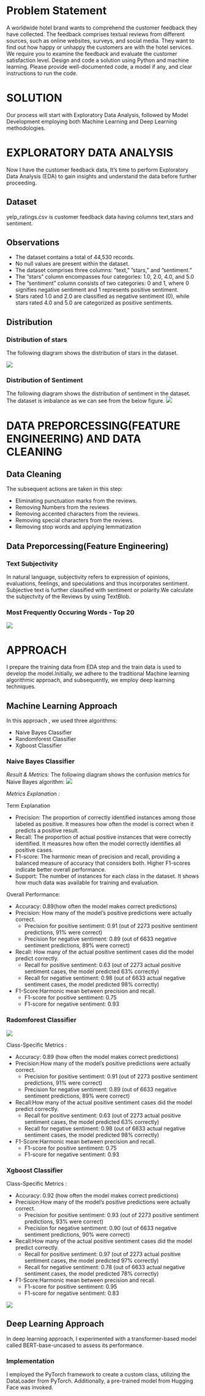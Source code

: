 # Problem Statement
A worldwide hotel brand wants to comprehend the customer feedback they have collected. The feedback
comprises textual reviews from different sources, such as online websites, surveys, and social media.
They want to find out how happy or unhappy the customers are with the hotel services. We require you
to examine the feedback and evaluate the customer satisfaction level. Design and code a solution using
Python and machine learning. Please provide well-documented code, a model if any, and clear instructions
to run the code.

# SOLUTION
Our process will start with Exploratory Data Analysis, followed by Model Development employing both
Machine Learning and Deep Learning methodologies.
# EXPLORATORY DATA ANALYSIS
Now I have the customer feedback data, It’s time to perform Exploratory Data Analysis (EDA) to gain
insights and understand the data before further proceeding.
## Dataset
yelp_ratings.ċsv is customer feedback data having columns text,stars and sentiment.
## Observations
* The dataset contains a total of 44,530 records.
* No null values are present within the dataset.
* The dataset comprises three columns: ”text,” ”stars,” and ”sentiment.”
* The ”stars” column encompasses four categories: 1.0, 2.0, 4.0, and 5.0
* The ”sentiment” column consists of two categories: 0 and 1, where 0 signifies negative sentiment
and 1 represents positive sentiment.
* Stars rated 1.0 and 2.0 are classified as negative sentiment (0), while stars rated 4.0 and 5.0 are
categorized as positive sentiments.
## Distribution
### Distribution of stars
The following diagram shows the distribution of stars in the dataset.

![](star.png)
### Distribution of Sentiment
The following diagram shows the distribution of sentiment in the dataset. The dataset is imbalance as we
can see from the below figure.
![](sentiment.png)

# DATA PREPORCESSING(FEATURE ENGINEERING) AND DATA CLEANING
## Data Cleaning
The subsequent actions are taken in this step:
* Eliminating punctuation marks from the reviews.
* Removing Numbers from the reviews
* Removing accented characters from the reviews.
* Removing special characters from the reviews.
* Removing stop words and applying lemmatization
## Data Preporcessing(Feature Engineering)
### Text Subjectivity
In natural language, subjectivity refers to expression of opinions, evaluations, feelings, and speculations
and thus incorporates sentiment. Subjective text is further classified with sentiment or polarity.We
calculate the subjectvity of the Reviews by using TextBlob.
### Most Frequently Occuring Words - Top 20
![](top_20.png)

# APPROACH
I prepare the training data from EDA step and the train data is used to develop the model.Initially, we
adhere to the traditional Machine learning algorithmic approach, and subsequently, we employ deep
learning techniques.
## Machine Learning Approach
In this approach , we used three algorithms:
* Naive Bayes Classifier
* Randomforest Classifier
* Xgboost Classifier
### Naive Bayes Classifier
*Result & Metrics:* The following diagram shows the confusion metrics for Naive Bayes algorithm:
![](Naive_bayes_confusion_metrics.png)


*Metrics Explanation :*

Term Explanation
* Precision: The proportion of correctly identified instances among those labeled as positive. It
measures how often the model is correct when it predicts a positive result.
* Recall: The proportion of actual positive instances that were correctly identified. It measures how
often the model correctly identifies all positive cases.
* F1-score: The harmonic mean of precision and recall, providing a balanced measure of accuracy
that considers both. Higher F1-scores indicate better overall performance.
* Support: The number of instances for each class in the dataset. It shows how much data was
available for training and evaluation.

Overall Performance:

* Accuracy: 0.89(how often the model makes correct predictions)
* Precision: How many of the model’s positive predictions were actually correct.
  * Precision for positive sentiment: 0.91 (out of 2273 positive sentiment predictions, 91% were
correct)
  * Precision for negative sentiment: 0.89 (out of 6633 negative sentiment predictions, 89% were
correct)
* Recall: How many of the actual positive sentiment cases did the model predict correctly.
  * Recall for positive sentiment: 0.63 (out of 2273 actual positive sentiment cases, the model
predicted 63% correctly)
  * Recall for negative sentiment: 0.98 (out of 6633 actual negative sentiment cases, the model
predicted 98% correctly)
* F1-Score:Harmonic mean between precision and recall.
  * F1-score for positive sentiment: 0.75
  * F1-score for negative sentiment: 0.93
### Radomforest Classifier
![](random_forest_confusion_metrics.png)

Class-Specific Metrics :
* Accuracy: 0.89 (how often the model makes correct predictions)
* Precision:How many of the model’s positive predictions were actually correct.
  * Precision for positive sentiment: 0.91 (out of 2273 positive sentiment predictions, 91% were
correct)
  * Precision for negative sentiment: 0.89 (out of 6633 negative sentiment predictions, 89% were
correct)
* Recall:How many of the actual positive sentiment cases did the model predict correctly.
  * Recall for positive sentiment: 0.63 (out of 2273 actual positive sentiment cases, the model
predicted 63% correctly)
  * Recall for negative sentiment: 0.98 (out of 6633 actual negative sentiment cases, the model
predicted 98% correctly)
* F1-Score:Harmonic mean between precision and recall.
  * F1-score for positive sentiment: 0.75
  * F1-score for negative sentiment: 0.93
### Xgboost Classifier
Class-Specific Metrics :
* Accuracy: 0.92 (how often the model makes correct predictions)
* Precision:How many of the model’s positive predictions were actually correct.
  * Precision for positive sentiment: 0.93 (out of 2273 positive sentiment predictions, 93% were
correct)
  * Precision for negative sentiment: 0.90 (out of 6633 negative sentiment predictions, 90% were
correct)
* Recall:How many of the actual positive sentiment cases did the model predict correctly.
  * Recall for positive sentiment: 0.97 (out of 2273 actual positive sentiment cases, the model
predicted 97% correctly)
  * Recall for negative sentiment: 0.78 (out of 6633 actual negative sentiment cases, the model
predicted 78% correctly)
* F1-Score:Harmonic mean between precision and recall.
  * F1-score for positive sentiment: 0.95
  * F1-score for negative sentiment: 0.83

 ![](xgboost_confusion_metrics.png)

 ## Deep Learning Approach
 In deep learning approach, I experimented with a transformer-based model called BERT-base-uncased to
assess its performance.
### Implementation
I employed the PyTorch framework to create a custom class, utilizing the DataLoader from PyTorch.
Additionally, a pre-trained model from Hugging Face was invoked.
